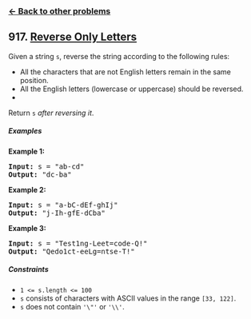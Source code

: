 ### [&#8592; Back to other problems](../../README.md)

## 917. [Reverse Only Letters](https://leetcode.com/problems/reverse-only-letters/)

Given a string `s`, reverse the string according to the following rules:

* All the characters that are not English letters remain in the same position.
* All the English letters (lowercase or uppercase) should be reversed.
*

Return `s` *after reversing it*.

##### Examples

**Example 1:**

<pre>
<b>Input:</b> s = "ab-cd"
<b>Output:</b> "dc-ba"
</pre>

**Example 2:**

<pre>
<b>Input:</b> s = "a-bC-dEf-ghIj"
<b>Output:</b> "j-Ih-gfE-dCba"
</pre>

**Example 3:**

<pre>
<b>Input:</b> s = "Test1ng-Leet=code-Q!"
<b>Output:</b> "Qedo1ct-eeLg=ntse-T!"
</pre>

##### Constraints

* <code>1 <= s.length <= 100</code>
* `s` consists of characters with ASCII values in the range `[33, 122]`.
* `s`  does not contain `'\"'` or `'\\'`.

